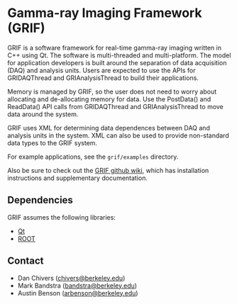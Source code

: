 # Gamma-ray Imaging Framework (GRIF)

GRIF is a software framework for real-time gamma-ray imaging written in C++ using Qt.  The software is 
multi-threaded and multi-platform.  The model for application developers is built around the separation of
data acquisition (DAQ) and analysis units.  Users are expected to use the APIs for GRIDAQThread
and GRIAnalysisThread to build their applications.

Memory is managed by GRIF, so the user does not need to worry about allocating and de-allocating
memory for data.  Use the PostData() and ReadData() API calls from GRIDAQThread and GRIAnalysisThread
to move data around the system.

GRIF uses XML for determining data dependences between DAQ and analysis units in the system.  XML can
also be used to provide non-standard data types to the GRIF system.

For example applications, see the `grif/examples` directory.

Also be sure to check out the [GRIF github wiki](https://github.com/bearing/grif/wiki), which has installation
instructions and supplementary documentation.

## Dependencies

GRIF assumes the following libraries:

* [Qt](http://qt.nokia.com/)
* [ROOT](http://root.cern.ch/drupal/)

## Contact

* Dan Chivers (chivers@berkeley.edu)
* Mark Bandstra (bandstra@berkeley.edu)
* Austin Benson (arbenson@berkeley.edu)
